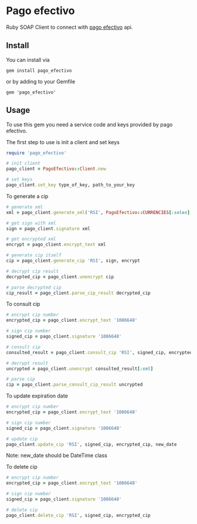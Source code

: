 # Pago efectivo
Ruby SOAP Client to connect with [pago efectivo](https://pagoefectivo.pe/) api.

## Install
You can install via
```
gem install pago_efectivo
```
or by adding to your Gemfile
```
gem 'pago_efectivo'
```

## Usage

To use this gem you need a service code and keys provided by pago efectivo.

The first step to use is init a client and set keys

``` ruby
require 'pago_efectivo'

# init client
pago_client = PagoEfectivo::Client.new

# set keys
pago_client.set_key type_of_key, path_to_your_key
```

To generate a cip

``` ruby
# generate xml
xml = pago_client.generate_xml('RSI', PagoEfectivo::CURRENCIES[:soles], '22.00', 1, 'OR001024', 'mail@example.com', {first_name: 'Jweopan', last_name: 'Jnshska', doc_type: 'DNI', doc_num: '37283937', id: 293, email: 'nanan@mail.com'},'', '31/10/2014 17:00:00', {loc: 'San Isidro', prov: 'Lima', country: 'Peru'}, 'some order reference', '','')

# get sign with xml
sign = pago_client.signature xml

# get encrypted xml
encrypt = pago_client.encrypt_text xml

# generate cip itself
cip = pago_client.generate_cip 'RSI', sign, encrypt

# decrypt cip result
decrypted_cip = pago_client.unencrypt cip

# parse decrypted cip
cip_result = pago_client.parse_cip_result decrypted_cip
```

To consult cip
``` ruby
# encrypt cip number
encrypted_cip = pago_client.encrypt_text '1086648'

# sign cip number
signed_cip = pago_client.signature '1086648'

# consult cip
consulted_result = pago_client.consult_cip 'RSI', signed_cip, encrypted_cip

# decrypt result
uncrypted = pago_client.unencrypt consulted_result[:xml]

# parse cip
cip = pago_client.parse_consult_cip_result uncrypted
```

To update expiration date
``` ruby
# encrypt cip number
encrypted_cip = pago_client.encrypt_text '1086648'

# sign cip number
signed_cip = pago_client.signature '1086648'

# update cip
pago_client.update_cip 'RSI', signed_cip, encrypted_cip, new_date
```
Note: new_date should be DateTime class

To delete cip
``` ruby
# encrypt cip number
encrypted_cip = pago_client.encrypt_text '1086648'

# sign cip number
signed_cip = pago_client.signature '1086648'

# delete cip
pago_client.delete_cip 'RSI', signed_cip, encrypted_cip
```
